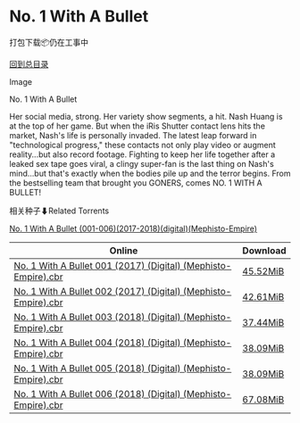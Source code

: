 # No. 1 With A Bullet

打包下载📦仍在工事中

[回到总目录](/Catalogs.md)

Image

No. 1 With A Bullet

Her social media, strong. Her variety show segments, a hit. Nash Huang is at the top of her game. But when the iRis Shutter contact lens hits the market, Nash's life is personally invaded. The latest leap forward in "technological progress," these contacts not only play video or augment reality...but also record footage. Fighting to keep her life together after a leaked sex tape goes viral, a clingy super-fan is the last thing on Nash's mind...but that's exactly when the bodies pile up and the terror begins. From the bestselling team that brought you GONERS, comes NO. 1 WITH A BULLET!





相关种子⬇Related Torrents

[No. 1 With A Bullet (001-006)(2017-2018)(digital)(Mephisto-Empire)](https://github.com/alicewish/markdown/blob/master/torrent/No--1-With-A-Bullet--001-006--2017-2018--digital--Mephisto-Empire.md)

Online | Download
--- | ---
[No. 1 With A Bullet 001 (2017) (Digital) (Mephisto-Empire).cbr](https://github.com/alicewish/markdown/blob/master/comic/No-1-With-A-Bullet-001-2017-Digital-Mephisto-Empire-cbr.md) | [45.52MiB](https://pan.baidu.com/s/1bpGsI4Z#list/path=%2F0-Day%20Week%20of%202017%20Q4%2F0-Day%20Week%20of%202017.11.01%2F%E3%82%B9%E3%82%A2%E3%82%AB%E3%82%BB%E3%82%AB%E3%82%B5%E3%82%AF%E3%82%B1%E3%82%AD%E3%82%BD%E3%82%B9%E3%82%B7%E3%82%AF%E3%82%B5%E3%82%B3%E3%82%AF%E3%82%B1%E3%82%B9%E3%82%BD%E3%82%B9%E3%82%B3%E3%82%AD%E3%82%A6%E3%82%B1%E3%82%B1%E3%82%AB%E3%82%BD%E3%82%A4%E3%82%BB%E3%82%A4%E3%82%A8%E3%82%B7&parentPath=%2F0-Day%20Week%20of%202017%20Q4)
[No. 1 With A Bullet 002 (2017) (Digital) (Mephisto-Empire).cbr](https://github.com/alicewish/markdown/blob/master/comic/No-1-With-A-Bullet-002-2017-Digital-Mephisto-Empire-cbr.md) | [42.61MiB](https://pan.baidu.com/s/1c2k4Up6#list/path=%2F0-Day%20Week%20of%202017%20Q4%2F0-Day%20Week%20of%202017.12.06%2F%E3%82%AF%E3%82%AB%E3%82%AD%E3%82%A6%E3%82%B9%E3%82%A6%E3%82%BF%E3%82%A2%E3%82%A4%E3%82%AF%E3%82%A2%E3%82%B3%E3%82%BF%E3%82%A8%E3%82%B7%E3%82%B1%E3%82%B9%E3%82%BB%E3%82%B9%E3%82%B9%E3%82%A6%E3%82%B3%E3%82%A4%E3%82%AF%E3%82%BB%E3%82%B3%E3%82%A6%E3%82%AA%E3%82%B9%E3%82%BF%E3%82%AF%E3%82%B3&parentPath=%2F0-Day%20Week%20of%202017%20Q4)
[No. 1 With A Bullet 003 (2018) (Digital) (Mephisto-Empire).cbr](https://github.com/alicewish/markdown/blob/master/comic/No-1-With-A-Bullet-003-2018-Digital-Mephisto-Empire-cbr.md) | [37.44MiB](https://pan.baidu.com/s/1pM6QU75#list/path=%2F0-Day%20Week%20of%202018%20Q1%2F0-Day%20Week%20of%202018.01.03%2F%E3%82%B1%E3%82%B3%E3%82%B1%E3%82%B1%E3%82%BF%E3%82%AA%E3%82%BB%E3%82%BF%E3%82%AF%E3%82%AA%E3%82%BD%E3%82%BB%E3%82%B1%E3%82%BB%E3%82%B7%E3%82%A2%E3%82%A6%E3%82%B1%E3%82%AB%E3%82%AB%E3%82%B1%E3%82%B1%E3%82%A6%E3%82%B1%E3%82%AD%E3%82%B3%E3%82%BB%E3%82%AF%E3%82%AF%E3%82%AF%E3%82%BB%E3%82%A6&parentPath=%2F0-Day%20Week%20of%202018%20Q1)
[No. 1 With A Bullet 004 (2018) (Digital) (Mephisto-Empire).cbr](https://github.com/alicewish/markdown/blob/master/comic/No-1-With-A-Bullet-004-2018-Digital-Mephisto-Empire-cbr.md) | [38.09MiB](https://pan.baidu.com/s/1i6MDCmp#list/path=%2F0-Day%20Week%20of%202018%20Q1%2F0-Day%20Week%20of%202018.02.07%2F%E3%82%AF%E3%82%A6%E3%82%A8%E3%82%AD%E3%82%BD%E3%82%B9%E3%82%BB%E3%82%BF%E3%82%AD%E3%82%A8%E3%82%BD%E3%82%AB%E3%82%B9%E3%82%A2%E3%82%BB%E3%82%B7%E3%82%A4%E3%82%B1%E3%82%B3%E3%82%B5%E3%82%B1%E3%82%A8%E3%82%AD%E3%82%BB%E3%82%BD%E3%82%B3%E3%82%BF%E3%82%B1%E3%82%B3%E3%82%A4%E3%82%B3%E3%82%AB&parentPath=%2F0-Day%20Week%20of%202018%20Q1)
[No. 1 With A Bullet 005 (2018) (Digital) (Mephisto-Empire).cbr](https://github.com/alicewish/markdown/blob/master/comic/No-1-With-A-Bullet-005-2018-Digital-Mephisto-Empire-cbr.md) | [38.09MiB](https://pan.baidu.com/s/1X4sL2kmoLJCIpKT5aptH1A#list/path=%2F0-Day%20Week%20of%202018%20Q1%2F0-Day%20Week%20of%202018.03.14%2F%E3%82%BF%E3%82%B1%E3%82%BF%E3%82%AF%E3%82%AF%E3%82%B1%E3%82%A4%E3%82%AB%E3%82%A2%E3%82%BD%E3%82%B3%E3%82%A8%E3%82%A4%E3%82%AD%E3%82%B5%E3%82%A8%E3%82%AD%E3%82%A8%E3%82%AF%E3%82%AF%E3%82%A2%E3%82%A6%E3%82%A4%E3%82%B9%E3%82%B1%E3%82%A2%E3%82%AD%E3%82%BF%E3%82%A6%E3%82%BF%E3%82%B5%E3%82%BB&parentPath=%2F0-Day%20Week%20of%202018%20Q1)
[No. 1 With A Bullet 006 (2018) (Digital) (Mephisto-Empire).cbr](https://github.com/alicewish/markdown/blob/master/comic/No-1-With-A-Bullet-006-2018-Digital-Mephisto-Empire-cbr.md) | [67.08MiB](https://pan.baidu.com/s/1y3PvK357HRguad4K6zgq-A#list/path=%2F0-Day%20Week%20of%202018%20Q2%2F0-Day%20Week%20of%202018.04.11%2F%E3%82%B5%E3%82%A6%E3%82%A2%E3%82%A8%E3%82%BF%E3%82%B3%E3%82%AD%E3%82%AF%E3%82%B9%E3%82%BB%E3%82%AA%E3%82%AF%E3%82%A8%E3%82%A8%E3%82%BD%E3%82%B1%E3%82%B5%E3%82%BB%E3%82%AA%E3%82%B3%E3%82%AF%E3%82%AD%E3%82%A8%E3%82%AF%E3%82%B3%E3%82%B9%E3%82%AA%E3%82%B9%E3%82%A4%E3%82%B3%E3%82%A2%E3%82%AB&parentPath=%2F0-Day%20Week%20of%202018%20Q2)